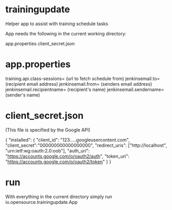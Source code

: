 # trainingupdate
Helper app to assist with training schedule tasks

App needs the following in the current working directory:

app.properties
client_secret.json


# app.properties

training.api.class-sessions= (url to fetch schedule from)
jenkinsemail.to= (recipient email address)
jenkinsemail.from= (senders email address)
jenkinsemail.recipientname= (recipient's name)
jenkinsemail.sendername= (sender's name)


# client_secret.json

(This file is specified by the Google API)

{
  "installed": {
    "client_id": "123.....googleusercontent.com",
    "client_secret":"000000000000000000",
    "redirect_uris": ["http://localhost", "urn:ietf:wg:oauth:2.0:oob"],
    "auth_uri": "https://accounts.google.com/o/oauth2/auth",
    "token_uri": "https://accounts.google.com/o/oauth2/token"
  }
}

# run

With everything in the current directory simply run io.opensource.trainingupdate.App
